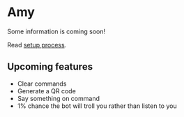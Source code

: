 # Amy

Some information is coming soon!

Read [setup process](setup).

## Upcoming features

* Clear commands
* Generate a QR code
* Say something on command
* 1% chance the bot will troll you rather than listen to you
